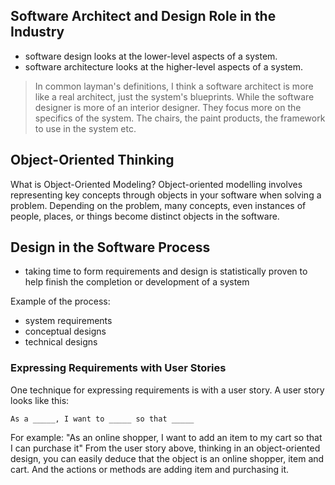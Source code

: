 ## Software Architect and Design Role in the Industry
- software design looks at the lower-level aspects of a system.
- software architecture looks at the higher-level aspects of a system.

> In common layman's definitions, I think a software architect is more like a real architect, just the system's blueprints. 
> While the software designer is more of an interior designer. They focus more on the specifics of the system. The chairs, the paint products, the framework to use in the system etc.

## Object-Oriented Thinking
What is Object-Oriented Modeling? Object-oriented modelling involves representing key concepts through objects in your software when solving a problem. Depending on the problem, many concepts, even instances of people, places, or things become distinct objects in the software.

## Design in the Software Process
- taking time to form requirements and design is statistically proven to help finish the completion or development of a system

Example of the process:
- system requirements
- conceptual designs
- technical designs

### Expressing Requirements with User Stories
One technique for expressing requirements is with a user story. A user story looks like this:

`As a _____, I want to _____ so that _____`

For example:
"As an online shopper, I want to add an item to my cart so that I can purchase it"
From the user story above, thinking in an object-oriented design, you can easily deduce that the object is an online shopper, item and cart. And the actions or methods are adding item and purchasing it.

